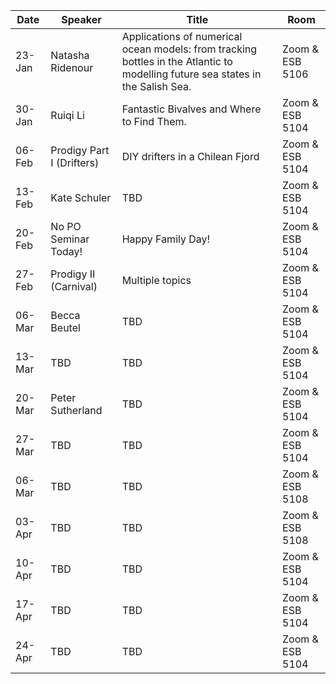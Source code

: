 Date  |  Speaker                                            |  Title                                                                                                |  Room
---------|-----------------------------------------------------|---------------------------------------------------------------------------------------------------------------------|------
23-Jan   | Natasha Ridenour                              |  Applications of numerical ocean models: from tracking bottles in the Atlantic to modelling future sea states in the Salish Sea.             |  Zoom & ESB 5106
30-Jan   | Ruiqi Li                                      |  Fantastic Bivalves and Where to Find Them.                    |  Zoom & ESB 5104
06-Feb   | Prodigy Part I (Drifters)                     |  DIY drifters in a Chilean Fjord                               |  Zoom & ESB 5104
13-Feb   | Kate Schuler                                  |  TBD                                                           |  Zoom & ESB 5104
20-Feb   | No PO Seminar Today!                          |  Happy Family Day!                                             |  Zoom & ESB 5104
27-Feb   | Prodigy II (Carnival)                         |  Multiple topics                                               |  Zoom & ESB 5104
06-Mar   | Becca Beutel                                  |  TBD                                                           |  Zoom & ESB 5104
13-Mar   | TBD                                           |  TBD                                                           |  Zoom & ESB 5104
20-Mar   | Peter Sutherland                              |  TBD                                                           |  Zoom & ESB 5104
27-Mar   | TBD                                           |  TBD                                                           |  Zoom & ESB 5104
06-Mar   | TBD                                           |  TBD                                                           |  Zoom & ESB 5108
03-Apr   | TBD                                           |  TBD                                                           |  Zoom & ESB 5108
10-Apr   | TBD                                           |  TBD                                                           |  Zoom & ESB 5104
17-Apr   | TBD                                           |  TBD                                                           |  Zoom & ESB 5104
24-Apr   | TBD                                           |  TBD                                                           |  Zoom & ESB 5104
